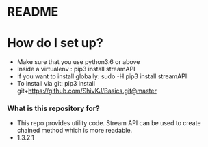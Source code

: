 # README #

# How do I set up?
* Make sure that you use python3.6 or above
* Inside a virtualenv            : pip3 install streamAPI
* If you want to install globally: sudo -H pip3 install streamAPI
* To install via git: pip3 install git+https://github.com/ShivKJ/Basics.git@master

### What is this repository for? ###

* This repo provides utility code. Stream API can be used to create chained method which is more readable.
* 1.3.2.1
